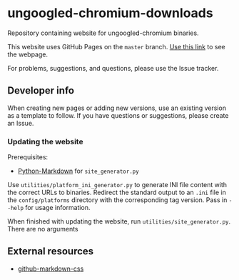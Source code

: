 # ungoogled-chromium-downloads

Repository containing website for ungoogled-chromium binaries.

This website uses GitHub Pages on the `master` branch. [Use this link](//ungoogled-software.github.io/ungoogled-chromium-binaries/) to see the webpage.

For problems, suggestions, and questions, please use the Issue tracker.

## Developer info

When creating new pages or adding new versions, use an existing version as a template to follow. If you have questions or suggestions, please create an Issue.

### Updating the website

Prerequisites:
* [Python-Markdown](//github.com/waylan/Python-Markdown) for `site_generator.py`

Use `utilities/platform_ini_generator.py` to generate INI file content with the correct URLs to binaries. Redirect the standard output to an `.ini` file in the `config/platforms` directory with the corresponding tag version. Pass in `--help` for usage information.

When finished with updating the website, run `utilities/site_generator.py`. There are no arguments

## External resources

* [github-markdown-css](//github.com/sindresorhus/github-markdown-css)
